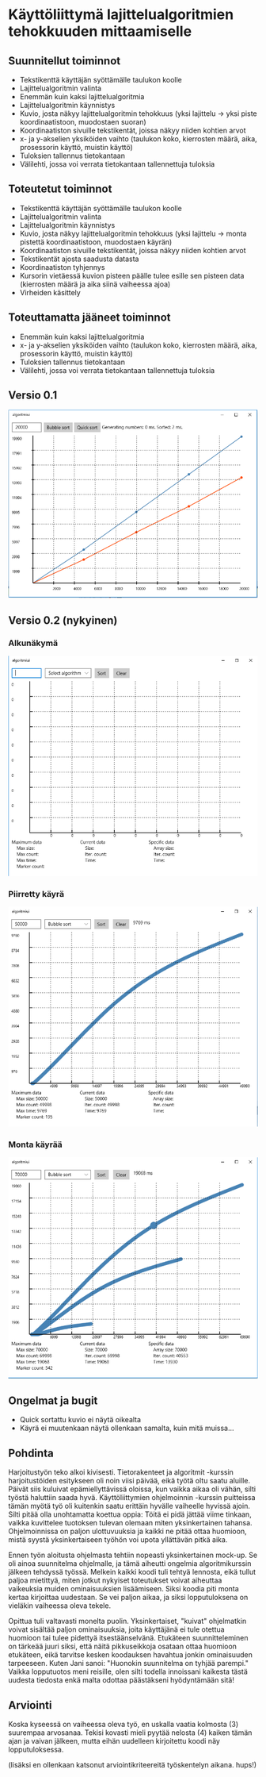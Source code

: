 # Käyttöliittymä lajittelualgoritmien tehokkuuden mittaamiselle

## Suunnitellut toiminnot

* Tekstikenttä käyttäjän syöttämälle taulukon koolle
* Lajittelualgoritmin valinta
* Enemmän kuin kaksi lajittelualgoritmia
* Lajittelualgoritmin käynnistys
* Kuvio, josta näkyy lajittelualgoritmin tehokkuus (yksi lajittelu -> yksi piste koordinaatistoon, muodostaen suoran)
* Koordinaatiston sivuille tekstikentät, joissa näkyy niiden kohtien arvot
* x- ja y-akselien yksiköiden vaihto (taulukon koko, kierrosten määrä, aika, prosessorin käyttö, muistin käyttö)
* Tuloksien tallennus tietokantaan
* Välilehti, jossa voi verrata tietokantaan tallennettuja tuloksia

## Toteutetut toiminnot

* Tekstikenttä käyttäjän syöttämälle taulukon koolle
* Lajittelualgoritmin valinta
* Lajittelualgoritmin käynnistys
* Kuvio, josta näkyy lajittelualgoritmin tehokkuus (yksi lajittelu -> monta pistettä koordinaatistoon, muodostaen käyrän)
* Koordinaatiston sivuille tekstikentät, joissa näkyy niiden kohtien arvot
* Tekstikentät ajosta saadusta datasta
* Koordinaatiston tyhjennys
* Kursorin vietäessä kuvion pisteen päälle tulee esille sen pisteen data (kierrosten määrä ja aika siinä vaiheessa ajoa)
* Virheiden käsittely

## Toteuttamatta jääneet toiminnot

* Enemmän kuin kaksi lajittelualgoritmia
* x- ja y-akselien yksiköiden vaihto (taulukon koko, kierrosten määrä, aika, prosessorin käyttö, muistin käyttö)
* Tuloksien tallennus tietokantaan
* Välilehti, jossa voi verrata tietokantaan tallennettuja tuloksia

## Versio 0.1

![Versio 0.1](/01.PNG)

## Versio 0.2 (nykyinen)

### Alkunäkymä

![Alkunäkymä](/01_alkunakyma.PNG)

### Piirretty käyrä

![Piirretty käyrä](/02_kuvio.PNG)

### Monta käyrää

![Monta käyrää](/03_monta_kuviota.PNG)

## Ongelmat ja bugit

* Quick sortattu kuvio ei näytä oikealta
* Käyrä ei muutenkaan näytä ollenkaan samalta, kuin mitä muissa...

## Pohdinta

Harjoitustyön teko alkoi kivisesti. Tietorakenteet ja algoritmit -kurssin harjoitustöiden esitykseen oli noin viisi päivää, eikä työtä oltu saatu aluille. Päivät siis kuluivat epämiellyttävissä oloissa, kun vaikka aikaa oli vähän, silti työstä haluttiin saada hyvä. Käyttöliittymien ohjelmoinnin -kurssin puitteissa tämän myötä työ oli kuitenkin saatu erittäin hyvälle vaiheelle hyvissä ajoin. Silti pitää olla unohtamatta koettua oppia: Töitä ei pidä jättää viime tinkaan, vaikka kuvittelee tuotoksen tulevan olemaan miten yksinkertainen tahansa. Ohjelmoinnissa on paljon ulottuvuuksia ja kaikki ne pitää ottaa huomioon, mistä syystä yksinkertaiseen työhön voi upota yllättävän pitkä aika.

Ennen työn aloitusta ohjelmasta tehtiin nopeasti yksinkertainen mock-up. Se oli ainoa suunnitelma ohjelmalle, ja tämä aiheutti ongelmia algoritmikurssin jälkeen tehdyssä työssä. Melkein kaikki koodi tuli tehtyä lennosta, eikä tullut paljoa mietittyä, miten jotkut nykyiset toteutukset voivat aiheuttaa vaikeuksia muiden ominaisuuksien lisäämiseen. Siksi koodia piti monta kertaa kirjoittaa uudestaan. Se vei paljon aikaa, ja siksi lopputuloksena on vieläkin vaiheessa oleva tekele.

Opittua tuli valtavasti monelta puolin. Yksinkertaiset, "kuivat" ohjelmatkin voivat sisältää paljon ominaisuuksia, joita käyttäjänä ei tule otettua huomioon tai tulee pidettyä itsestäänselvänä. Etukäteen suunnitteleminen on tärkeää juuri siksi, että näitä pikkuseikkoja osataan ottaa huomioon etukäteen, eikä tarvitse kesken koodauksen havahtua jonkin ominaisuuden tarpeeseen. Kuten Jani sanoi: "Huonokin suunnitelma on tyhjää parempi." Vaikka lopputuotos meni reisille, olen silti todella innoissani kaikesta tästä uudesta tiedosta enkä malta odottaa päästäkseni hyödyntämään sitä!

## Arviointi

Koska kyseessä on vaiheessa oleva työ, en uskalla vaatia kolmosta (3) suurempaa arvosanaa. Tekisi kovasti mieli pyytää nelosta (4) kaiken tämän ajan ja vaivan jälkeen, mutta eihän uudelleen kirjoitettu koodi näy lopputuloksessa.

(lisäksi en ollenkaan katsonut arviointikriteereitä työskentelyn aikana. hups!)
